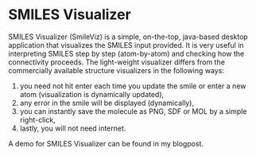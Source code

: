 SMILES Visualizer
========

SMILES Visualizer (SmileViz) is a simple, on-the-top, java-based desktop application that visualizes the SMILES input provided. It is very useful in interpreting SMILES step by step (atom-by-atom) and checking how the connectivity proceeds. The light-weight visualizer differs from the commercially available structure visualizers in the following ways:

1. you need not hit enter each time you update the smile or enter a new atom (visualization is dynamically updated),
2. any error in the smile will be displayed (dynamically),
3. you can instantly save the molecule as PNG, SDF or MOL by a simple right-click,
4. lastly, you will not need internet.


A demo for SMILES Visualizer can be found in my blogpost.
